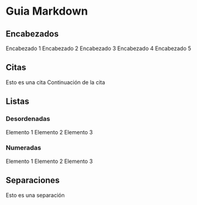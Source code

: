# Guia Markdown
## Encabezados
Encabezado 1
Encabezado 2
Encabezado 3 
Encabezado 4
Encabezado 5 

## Citas
Esto es una cita 
Continuación de la cita 

## Listas
### Desordenadas
Elemento 1
Elemento 2
Elemento 3

### Numeradas 
Elemento 1
Elemento 2 
Elemento 3 

## Separaciones
Esto es una separación 
